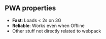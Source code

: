 ## PWA properties

* **Fast**: Loads < 2s on 3G
* **Reliable**: Works even when Offline
* Other stuff not directly related to webpack
